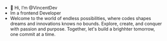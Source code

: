 - 👋 Hi, I’m @VincentDev
- Im a frontend Developer
- Welcome to the world of endless possibilities, where codes shapes dreams and innovations knows no bounds. Explore, create, and conquer with passion and purpose. Together, let's build a brighhter tomorrow, one commit at a time.

<!---
Vincent123-Profile/Vincent123-Profile is a ✨ special ✨ repository because its `README.md` (this file) appears on your GitHub profile.
You can click the Preview link to take a look at your changes.
--->
